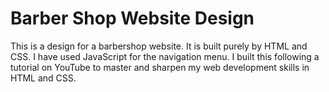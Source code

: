 # Barber Shop Website Design 
This is a design for a barbershop website. It is built purely by HTML and CSS. 
I have used JavaScript for the navigation menu. 
I built this following a tutorial on YouTube to master and sharpen my web development skills in HTML and CSS.
